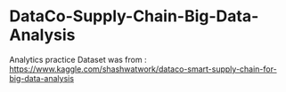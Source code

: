 # DataCo-Supply-Chain-Big-Data-Analysis
Analytics practice
Dataset was from : https://www.kaggle.com/shashwatwork/dataco-smart-supply-chain-for-big-data-analysis
